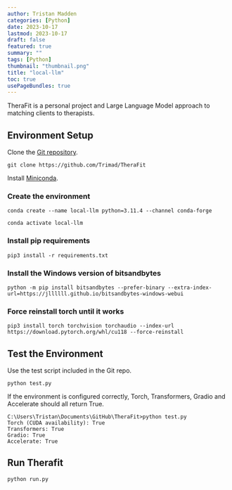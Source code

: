 ```yaml
---
author: Tristan Madden
categories: [Python]
date: 2023-10-17
lastmod: 2023-10-17
draft: false
featured: true
summary: ""
tags: [Python]
thumbnail: "thumbnail.png"
title: "local-llm"
toc: true
usePageBundles: true
---
```

TheraFit is a personal project and Large Language Model approach to matching clients to therapists.
## Environment Setup
Clone the <a href="https://github.com/Trimad/TheraFit">Git repository</a>.
```shell
git clone https://github.com/Trimad/TheraFit
```
Install <a href="https://docs.conda.io/projects/miniconda/en/latest">Miniconda</a>.


### Create the environment
```shell
conda create --name local-llm python=3.11.4 --channel conda-forge
```
```shell
conda activate local-llm
```

### Install pip requirements
```shell
pip3 install -r requirements.txt
```

### Install the Windows version of bitsandbytes
```shell
python -m pip install bitsandbytes --prefer-binary --extra-index-url=https://jllllll.github.io/bitsandbytes-windows-webui 
```

### Force reinstall torch until it works
```shell
pip3 install torch torchvision torchaudio --index-url https://download.pytorch.org/whl/cu118 --force-reinstall
```

## Test the Environment
Use the test script included in the Git repo. 
```shell
python test.py
```
If the environment is configured correctly, Torch, Transformers, Gradio and Accelerate should all return True.
```shell
C:\Users\Tristan\Documents\GitHub\TheraFit>python test.py
Torch (CUDA availability): True
Transformers: True
Gradio: True
Accelerate: True
```

## Run Therafit
```shell
python run.py
```
